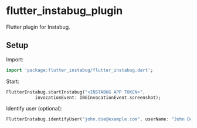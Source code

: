 # flutter_instabug_plugin

Flutter plugin for Instabug.

## Setup

Import:
``` dart
import 'package:flutter_instabug/flutter_instabug.dart';
```

Start:
``` dart
FlutterInstabug.startInstabug("<INSTABUG APP TOKEN>",
           invocationEvent: IBGInvocationEvent.screenshot);
```

Identify user (optional):
``` dart
FlutterInstabug.identifyUser("john.doe@example.com", userName: "John Doe");
```